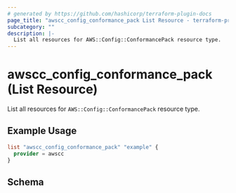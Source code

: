 ```yaml
---
# generated by https://github.com/hashicorp/terraform-plugin-docs
page_title: "awscc_config_conformance_pack List Resource - terraform-provider-awscc"
subcategory: ""
description: |-
  List all resources for AWS::Config::ConformancePack resource type.
---
```


# awscc_config_conformance_pack (List Resource)

List all resources for `AWS::Config::ConformancePack` resource type.

## Example Usage

```terraform
list "awscc_config_conformance_pack" "example" {
  provider = awscc
}
```

<!-- schema generated by tfplugindocs -->
## Schema

